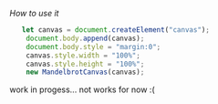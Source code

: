  _How to use it_

```js
   let canvas = document.createElement("canvas");
    document.body.append(canvas);
    document.body.style = "margin:0";
    canvas.style.width = "100%";
    canvas.style.height = "100%";
    new MandelbrotCanvas(canvas);
```

work in progess... not works for now :(
